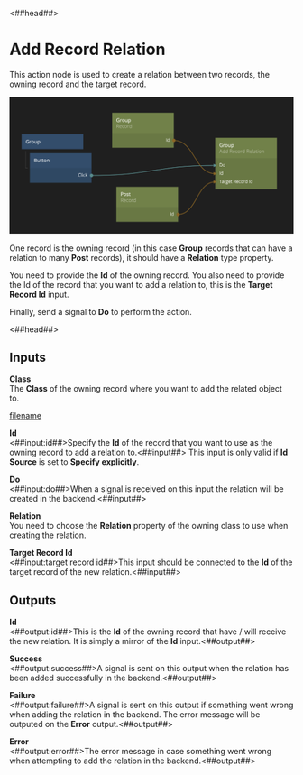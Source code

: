 <##head##>
# Add Record Relation
This action node is used to create a relation between two records, the owning record and the target record.

![](./add-relation.png ':class=img-size-l')

One record is the owning record (in this case **Group** records that can have a relation to many **Post** records), it should have a **Relation** type property.

You need to provide the **Id** of the owning record. You also need to provide the Id of the record that you want to add a relation to, this is the **Target Record Id** input.

Finally, send a signal to **Do** to perform the action.

<##head##>

## Inputs

**Class**  
The **Class** of the owning record where you want to add the related object to.

[filename](../id-source.md ':include')

**Id**  
<##input:id##>Specify the **Id** of the record that you want to use as the owning record to add a relation to.<##input##> This input is only valid if **Id Source** is set to **Specify explicitly**.

**Do**  
<##input:do##>When a signal is received on this input the relation will be created in the backend.<##input##>

**Relation**  
You need to choose the **Relation** property of the owning class to use when creating the relation.

**Target Record Id**  
<##input:target record id##>This input should be connected to the **Id** of the target record of the new relation.<##input##>

## Outputs

**Id**  
<##output:id##>This is the **Id** of the owning record that have / will receive the new relation. It is simply a mirror of the **Id** input.<##output##>

**Success**  
<##output:success##>A signal is sent on this output when the relation has been added successfully in the backend.<##output##>

**Failure**  
<##output:failure##>A signal is sent on this output if something went wrong when adding the relation in the backend. The error message will be outputed on the **Error** output.<##output##>

**Error**  
<##output:error##>The error message in case something went wrong when attempting to add the relation in the backend.<##output##>

